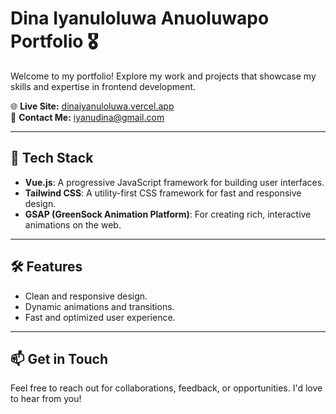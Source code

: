 
# Dina Iyanuloluwa Anuoluwapo Portfolio 🎖️  

Welcome to my portfolio! Explore my work and projects that showcase my skills and expertise in frontend development.  

🌐 **Live Site:** [dinaiyanuloluwa.vercel.app](https://dinaiyanuloluwa.vercel.app/)  
📧 **Contact Me:** [iyanudina@gmail.com](mailto:iyanudina@gmail.com)  

---

## 🌟 **Tech Stack**  
- **Vue.js**: A progressive JavaScript framework for building user interfaces.  
- **Tailwind CSS**: A utility-first CSS framework for fast and responsive design.  
- **GSAP (GreenSock Animation Platform)**: For creating rich, interactive animations on the web.  

---

## 🛠️ **Features**  
- Clean and responsive design.  
- Dynamic animations and transitions.  
- Fast and optimized user experience.  

---

## 📫 **Get in Touch**  
Feel free to reach out for collaborations, feedback, or opportunities. I'd love to hear from you!  
